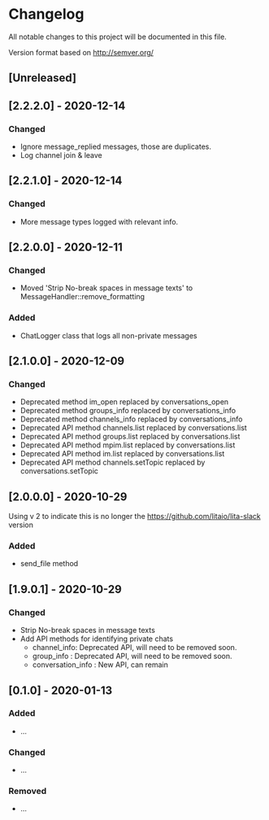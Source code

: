 # Changelog

All notable changes to this project will be documented in this file.

Version format based on <http://semver.org/>

## [Unreleased]

## [2.2.2.0] - 2020-12-14

### Changed

- Ignore message_replied messages, those are duplicates.
- Log channel join & leave

## [2.2.1.0] - 2020-12-14

### Changed

- More message types logged with relevant info.

## [2.2.0.0] - 2020-12-11

### Changed

- Moved 'Strip No-break spaces in message texts' to MessageHandler::remove_formatting

  
### Added

- ChatLogger class that logs all non-private messages

## [2.1.0.0] - 2020-12-09

### Changed

- Deprecated method im_open replaced by conversations_open
- Deprecated method groups_info replaced by conversations_info
- Deprecated method channels_info replaced by conversations_info
- Deprecated API method channels.list replaced by conversations.list
- Deprecated API method groups.list replaced by conversations.list
- Deprecated API method mpim.list replaced by conversations.list
- Deprecated API method im.list replaced by conversations.list
- Deprecated API method channels.setTopic replaced by conversations.setTopic

## [2.0.0.0] - 2020-10-29

Using v 2 to indicate this is no longer the https://github.com/litaio/lita-slack version
### Added

- send_file method

## [1.9.0.1] - 2020-10-29

### Changed

- Strip No-break spaces in message texts
- Add API methods for identifying private chats
  - channel_info: Deprecated API, will need to be removed soon.
  - group_info : Deprecated API, will need to be removed soon.
  - conversation_info : New API, can remain

## [0.1.0] - 2020-01-13

### Added

- ...

### Changed

- ...

### Removed

- ...
